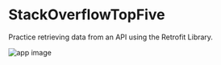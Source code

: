 # StackOverflowTopFive
Practice retrieving data from an API using the Retrofit Library.

![app image](https://user-images.githubusercontent.com/29502126/43250833-1e12bf0e-9073-11e8-82de-7cfc9263c860.png)
